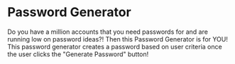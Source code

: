 # Password Generator 
Do you have a million accounts that you need passwords for and are running low on password ideas?! Then this Password Generator is for YOU! This password generator creates a password based on user criteria once the user clicks the "Generate Password" button!
